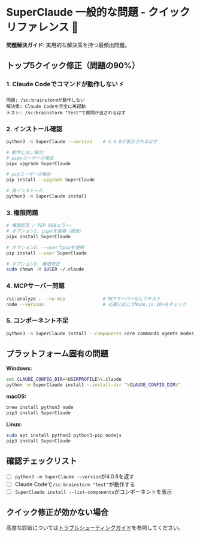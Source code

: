# SuperClaude 一般的な問題 - クイックリファレンス 🚀

**問題解決ガイド**: 実用的な解決策を持つ最頻出問題。

## トップ5クイック修正（問題の90%）

### 1. Claude Codeでコマンドが動作しない ⚡
```
問題: /sc:brainstormが動作しない
解決策: Claude Codeを完全に再起動
テスト: /sc:brainstorm "test"で質問が返されるはず
```

### 2. インストール確認
```bash
python3 -m SuperClaude --version    # 4.0.8が表示されるはず

# 動作しない場合:
# pipxユーザーの場合
pipx upgrade SuperClaude

# pipユーザーの場合
pip install --upgrade SuperClaude

# 再インストール
python3 -m SuperClaude install
```

### 3. 権限問題
```bash
# 権限拒否 / PEP 668エラー:
# オプション1: pipxを使用（推奨）
pipx install SuperClaude

# オプション2: --userでpipを使用
pip install --user SuperClaude

# オプション3: 権限修正
sudo chown -R $USER ~/.claude
```

### 4. MCPサーバー問題
```bash
/sc:analyze . --no-mcp              # MCPサーバーなしでテスト
node --version                      # 必要に応じてNode.js 16+をチェック
```

### 5. コンポーネント不足
```bash
python3 -m SuperClaude install --components core commands agents modes --force
```

## プラットフォーム固有の問題

**Windows:**
```cmd
set CLAUDE_CONFIG_DIR=%USERPROFILE%\.claude
python -m SuperClaude install --install-dir "%CLAUDE_CONFIG_DIR%"
```

**macOS:**
```bash
brew install python3 node
pip3 install SuperClaude
```

**Linux:**
```bash
sudo apt install python3 python3-pip nodejs
pip3 install SuperClaude
```

## 確認チェックリスト
- [ ] `python3 -m SuperClaude --version`が4.0.8を返す
- [ ] Claude Codeで`/sc:brainstorm "test"`が動作する
- [ ] `SuperClaude install --list-components`がコンポーネントを表示

## クイック修正が効かない場合
高度な診断については[トラブルシューティングガイド](troubleshooting.md)を参照してください。